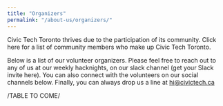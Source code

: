 ```yaml
---
title: "Organizers"
permalink: "/about-us/organizers/"
---
```


Civic Tech Toronto thrives due to the participation of its community. Click here for a list of community members who make up Civic Tech Toronto.

Below is a list of our volunteer organizers. Please feel free to reach out to any of us at our weekly hacknights, on our slack channel (get your Slack invite here). You can also connect with the volunteers on our social channels below. Finally, you can always drop us a line at hi@civictech.ca

/TABLE TO COME/
